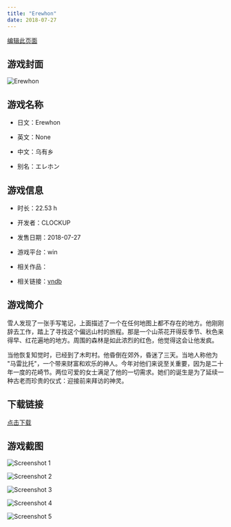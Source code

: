 ```yaml
---
title: "Erewhon"
date: 2018-07-27
---
```

[编辑此页面](https://github.com/ACG-3/ADV3-source/blob/main/source/_posts/games/Erewhon.md)

## 游戏封面

![Erewhon](None)


## 游戏名称

- 日文：Erewhon
- 英文：None
- 中文：乌有乡

- 别名：エレホン


## 游戏信息

- 时长：22.53 h
- 开发者：CLOCKUP
- 发售日期：2018-07-27
- 游戏平台：win
- 相关作品：

- 相关链接：[vndb](https://vndb.org/v22636)


## 游戏简介

雪人发现了一张手写笔记，上面描述了一个在任何地图上都不存在的地方。他刚刚辞去工作，踏上了寻找这个偏远山村的旅程。那是一个山茶花开得反季节、秋色来得早、红花遍地的地方。周围的森林是如此浓烈的红色，他觉得这会让他发疯。

当他恢复知觉时，已经到了木町村。他昏倒在郊外，昏迷了三天。当地人称他为 "马雷比托"，一个带来财富和欢乐的神人。今年对他们来说至关重要，因为是二十年一度的花崎节。两位可爱的女士满足了他的一切需求。她们的诞生是为了延续一种古老而珍贵的仪式：迎接前来拜访的神灵。




## 下载链接

[点击下载](https://pan.timero.xyz/onedrive/adv_lib_001/Erewhon)


## 游戏截图


![Screenshot 1](None)

![Screenshot 2](https%3A//pan.timero.xyz/onedrive/img_lib_001/Erewhon_Screenshot_2.avif)

![Screenshot 3](None)

![Screenshot 4](https%3A//pan.timero.xyz/onedrive/img_lib_001/Erewhon_Screenshot_4.avif)

![Screenshot 5](https%3A//pan.timero.xyz/onedrive/img_lib_001/Erewhon_Screenshot_5.avif)

